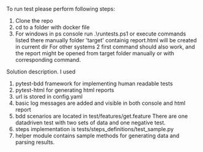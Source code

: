 To run test please perform following steps: 
1. Clone the repo 
2. cd to a folder with docker file
3. For windows in ps console run .\runtests.ps1
or execute commands listed there manually
folder 'target' containig report.html will be created in current dir
For other systems 2 first command should also work,
and the report might be opened from target folder manually or with corresponding command. 

Solution description.
I used 
1) pytest-bdd framework for implementing human readable tests
2) pytest-html for generating html reports
3) url is stored in config.yaml
4) basic log messages are added and visible in both console and html report
5) bdd scenarios are located in test/features/get.feature 
There are one datadriven test with two sets of data and one negative test.
6) steps implementation is tests/steps_definitions/test_sample.py
7) helper module contains sample methods for generating data and parsing results.




